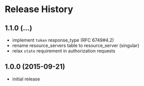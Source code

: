 # Release History

## 1.1.0 (...)
- implement `token` response_type (RFC 6749#4.2)
- rename resource_servers table to resource_server (singular)
- relax `state` requirement in authorization requests

## 1.0.0 (2015-09-21)
- initial release
